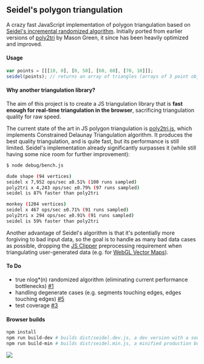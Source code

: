## Seidel's polygon triangulation

A crazy fast JavaScript implementation of polygon triangulation based on [Seidel's incremental randomized algorithm](https://www.cs.princeton.edu/courses/archive/fall05/cos528/handouts/A%20Simple%20and%20fast.pdf). Initially ported from earlier versions of [poly2tri](https://code.google.com/p/poly2tri/) by Mason Green,
it since has been heavily optimized and improved.

#### Usage

```js
var points = [[[10, 0], [0, 50], [60, 60], [70, 10]]];
seidel(points); // returns an array of triangles (arrays of 3 point objects each)
```

#### Why another triangulation library?

The aim of this project is to create a JS triangulation library that is **fast enough for real-time triangulation in the browser**,
sacrificing triangulation quality for raw speed.

The current state of the art in JS polygon triangulation is [poly2tri.js](https://github.com/r3mi/poly2tri.js),
which implements Constrained Delaunay Triangulation algorithm. It produces the best quality triangulation,
and is quite fast, but its performance is still limited. Seidel's implementation already significantly surpasses
it (while still having some nice room for further improvement):

```bash
$ node debug/bench.js

dude shape (94 vertices)
seidel x 7,952 ops/sec ±0.51% (100 runs sampled)
poly2tri x 4,243 ops/sec ±0.79% (97 runs sampled)
seidel is 87% faster than poly2tri

monkey (1204 vertices)
seidel x 467 ops/sec ±0.71% (91 runs sampled)
poly2tri x 294 ops/sec ±0.91% (91 runs sampled)
seidel is 59% faster than poly2tri
```

Another advantage of Seidel's algorithm is that it's potentially more forgiving to bad input data, so the goal is to
handle as many bad data cases as possible, dropping the [JS Clipper](http://sourceforge.net/projects/jsclipper/) preprocessing
requirement when triangulating user-generated data (e.g. for [WebGL Vector Maps](https://www.mapbox.com/blog/mapbox-gl-js/)).


#### To Do

- true nlog*(n) randomized algorithm (eliminating current performance bottlenecks) [#1](https://github.com/mapbox/seidel/issues/1)
- handling degenerate cases (e.g. segments touching edges, edges touching edges) [#5](https://github.com/mapbox/seidel/issues/5)
- test coverage [#3](https://github.com/mapbox/seidel/issues/3)

#### Browser builds

```bash
npm install
npm run build-dev # builds dist/seidel.dev.js, a dev version with a source map
npm run build-min # builds dist/seidel.min.js, a minified production build
```

![](https://cloud.githubusercontent.com/assets/25395/3972752/a028e4c8-27e0-11e4-8bc6-134bd87f4655.png)

